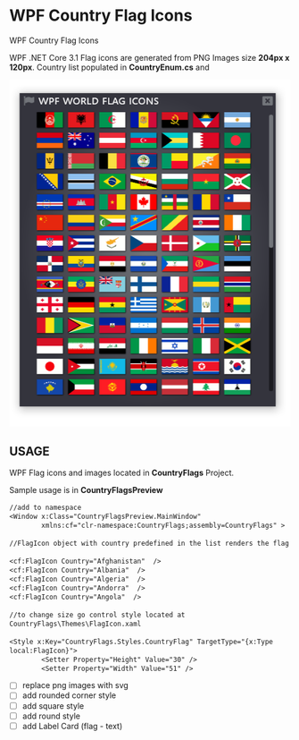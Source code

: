# WPF Country Flag Icons
WPF Country Flag Icons 

WPF .NET Core 3.1
Flag icons are generated from PNG Images size **204px x 120px**. 
Country list populated in **CountryEnum.cs** and 

![Image of WPF Flag Icons](https://github.com/i470/WPF-Country-Flag-Icons/blob/master/wpf_country_icons.PNG)

## USAGE
WPF Flag icons and images located in **CountryFlags** Project.

Sample usage is in **CountryFlagsPreview** 
	
```xaml
//add to namespace 
<Window x:Class="CountryFlagsPreview.MainWindow"
        xmlns:cf="clr-namespace:CountryFlags;assembly=CountryFlags" >

//FlagIcon object with country predefined in the list renders the flag

<cf:FlagIcon Country="Afghanistan"  />
<cf:FlagIcon Country="Albania"  />
<cf:FlagIcon Country="Algeria"  />
<cf:FlagIcon Country="Andorra"  />
<cf:FlagIcon Country="Angola"  />

//to change size go control style located at CountryFlags\Themes\FlagIcon.xaml

<Style x:Key="CountryFlags.Styles.CountryFlag" TargetType="{x:Type local:FlagIcon}">
        <Setter Property="Height" Value="30" />
        <Setter Property="Width" Value="51" />

```

- [ ] replace png images with svg
- [ ] add rounded corner style
- [ ] add square style
- [ ] add round style
- [ ] add Label Card (flag - text)
